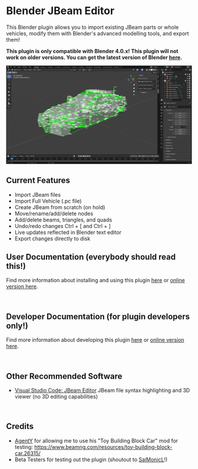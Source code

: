 # Blender JBeam Editor
This Blender plugin allows you to import existing JBeam parts or whole vehicles, modify them with Blender's advanced modelling tools, and export them!

**This plugin is only compatible with Blender 4.0.x! This plugin will not work on older versions. You can get the latest version of Blender [here](https://www.blender.org/download/).**

![](blender.png)

## Current Features
* Import JBeam files
* Import Full Vehicle (.pc file)
* Create JBeam from scratch (on hold)
* Move/rename/add/delete nodes
* Add/delete beams, triangles, and quads
* Undo/redo changes Ctrl + [ and Ctrl + ]
* Live updates reflected in Blender text editor
* Export changes directly to disk

## User Documentation (everybody should read this!)
Find more information about installing and using this plugin [here](docs/user/user_docs.md) or [online version here](https://github.com/BeamNG/Blender-JBeam-Editor/blob/main/docs/user/user_docs.md).

<br>

## Developer Documentation (for plugin developers only!)
Find more information about developing this plugin [here](docs/dev/dev_docs.md) or [online version here](https://github.com/BeamNG/Blender-JBeam-Editor/blob/main/docs/dev/dev_docs.md).

<br>

## Other Recommended Software
* [Visual Studio Code: JBeam Editor](https://marketplace.visualstudio.com/items?itemName=beamng.jbeam-editor) JBeam file syntax highlighting and 3D viewer (no 3D editing capabilities)

<br>

## Credits
* [AgentY](https://www.beamng.com/members/agent_y.390433/) for allowing me to use his "Toy Building Block Car" mod for testing: https://www.beamng.com/resources/toy-building-block-car.26315/
* Beta Testers for testing out the plugin (shoutout to [SaiMonicL](https://www.beamng.com/members/saimonicl.449776/)!)
